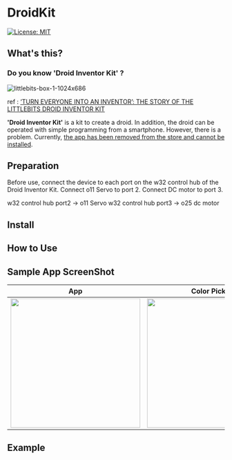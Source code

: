 # DroidKit

[![License: MIT](https://img.shields.io/badge/License-MIT-yellow.svg)](https://opensource.org/licenses/MIT)

## What's this?

### Do you know **'Droid Inventor Kit'** ?

![littlebits-box-1-1024x686](https://user-images.githubusercontent.com/24838521/190877953-560dd403-e13f-4e0d-a3af-90ebd0cf1393.jpeg)

ref : [‘TURN EVERYONE INTO AN INVENTOR’: THE STORY OF THE LITTLEBITS DROID INVENTOR KIT](https://www.starwars.com/news/turn-everyone-into-an-inventor-the-story-of-the-littlebits-droid-inventor-kit)

**'Droid Inventor Kit'** is a kit to create a droid.
In addition, the droid can be operated with simple programming from a smartphone.
However, there is a problem.
Currently, [the app has been removed from the store and cannot be installed](https://community.sphero.com/t/droid-inventor-kit-app-gone-from-play-app-store/2783).

## Preparation
Before use, connect the device to each port on the w32 control hub of the Droid Inventor Kit.
Connect o11 Servo to port 2. Connect DC motor to port 3.

w32 control hub port2 -> o11 Servo
w32 control hub port3 -> o25 dc motor

## Install

## How to Use

## Sample App ScreenShot
| App | Color Picker | Sound Menu |
|:--:|:---:|:---:|
| <img src="https://user-images.githubusercontent.com/17661705/232210097-83f46862-92c9-4663-96ef-02720425743e.png" width="300"/> | <img src="https://user-images.githubusercontent.com/17661705/232210103-f87565e3-e7e7-4412-8ced-f76f2f051200.png" width="300"/> | <img src="https://user-images.githubusercontent.com/17661705/232210104-a73b6684-e96f-40bf-8a7d-7e2c34eaaea0.png" width="300"/> |

## Example
